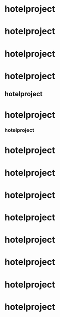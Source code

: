 # hotelproject

# hotelproject


# hotelproject



# hotelproject

## hotelproject


# hotelproject

### hotelproject


# hotelproject

# hotelproject


# hotelproject

# hotelproject


# hotelproject

# hotelproject


# hotelproject

# hotelproject





